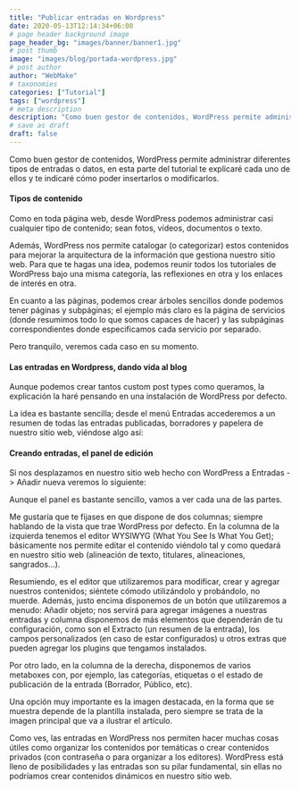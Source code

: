 ```yaml
---
title: "Publicar entradas en Wordpress"
date: 2020-05-13T12:14:34+06:00
# page header background image
page_header_bg: "images/banner/banner1.jpg"
# post thumb
image: "images/blog/portada-wordpress.jpg"
# post author
author: "WebMake"
# taxonomies
categories: ["Tutorial"]
tags: ["wordpress"]
# meta description
description: "Como buen gestor de contenidos, WordPress permite administrar diferentes tipos de entradas o datos, en esta parte del tutorial te explicaré cada uno de ellos y te indicaré cómo poder insertarlos o modificarlos..."
# save as draft
draft: false
---
```


Como buen gestor de contenidos, WordPress permite administrar diferentes tipos de entradas o datos, en esta parte del tutorial te explicaré cada uno de ellos y te indicaré cómo poder insertarlos o modificarlos.

#### Tipos de contenido

Como en toda página web, desde WordPress podemos administrar casi cualquier tipo de contenido; sean fotos, vídeos, documentos o texto.

Además, WordPress nos permite catalogar (o categorizar) estos contenidos para mejorar la arquitectura de la información que gestiona nuestro sitio web. Para que te hagas una idea, podemos reunir todos los tutoriales de WordPress bajo una misma categoría, las reflexiones en otra y los enlaces de interés en otra.

En cuanto a las páginas, podemos crear árboles sencillos donde podemos tener páginas y subpáginas; el ejemplo más claro es la página de servicios (donde resumimos todo lo que somos capaces de hacer) y las subpáginas correspondientes donde especificamos cada servicio por separado.

Pero tranquilo, veremos cada caso en su momento.

#### Las entradas en Wordpress, dando vida al blog

Aunque podemos crear tantos custom post types como queramos, la explicación la haré pensando en una instalación de WordPress por defecto.

La idea es bastante sencilla; desde el menú Entradas accederemos a un resumen de todas las entradas publicadas, borradores y papelera de nuestro sitio web, viéndose algo así:

#### Creando entradas, el panel de edición

Si nos desplazamos en nuestro sitio web hecho con WordPress a Entradas -> Añadir nueva veremos lo siguiente:

Aunque el panel es bastante sencillo, vamos a ver cada una de las partes.

Me gustaría que te fijases en que dispone de dos columnas; siempre hablando de la vista que trae WordPress por defecto. En la columna de la izquierda tenemos el editor WYSIWYG (What You See Is What You Get); básicamente nos permite editar el contenido viéndolo tal y como quedará en nuestro sitio web (alineación de texto, titulares, alineaciones, sangrados…).

Resumiendo, es el editor que utilizaremos para modificar, crear y agregar nuestros contenidos; siéntete cómodo utilizándolo y probándolo, no muerde. Además, justo encima disponemos de un botón que utilizaremos a menudo: Añadir objeto; nos servirá para agregar imágenes a nuestras entradas y columna disponemos de más elementos que dependerán de tu configuración, como son el Extracto (un resumen de la entrada), los campos personalizados (en caso de estar configurados) u otros extras que pueden agregar los plugins que tengamos instalados.

Por otro lado, en la columna de la derecha, disponemos de varios metaboxes con, por ejemplo, las categorías, etiquetas o el estado de publicación de la entrada (Borrador, Público, etc).

Una opción muy importante es la imagen destacada, en la forma que se muestra depende de la plantilla instalada, pero siempre se trata de la imagen principal que va a ilustrar el artículo.

Como ves, las entradas en WordPress nos permiten hacer muchas cosas útiles como organizar los contenidos por temáticas o crear contenidos privados (con contraseña o para organizar a los editores). WordPress está lleno de posibilidades y las entradas son su pilar fundamental, sin ellas no podríamos crear contenidos dinámicos en nuestro sitio web.